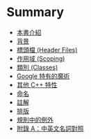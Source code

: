 # Summary

* [本書介紹](README.md)
* [背景](1_background.md)
* [標頭檔 (Header Files)](2_header_files.md)
* [作用域 (Scoping)](3_scoping.md)
* [類別 (Classes)]()
* [Google 特有的魔術]()
* [其他 C++ 特性]()
* [命名]()
* [註解]()
* [排版]()
* [規則中的例外]()
* [附錄 A：中英文名詞對照](a_english_word_table.md)
